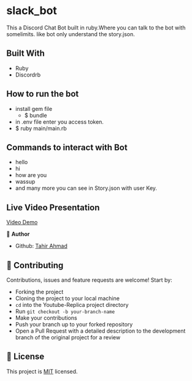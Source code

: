 # slack_bot

This a Discord Chat Bot built in ruby.Where you can talk to the bot with somelimits. like bot only understand the story.json.

## Built With

- Ruby
- Discordrb

## How to run the bot
- install gem file
  - $ bundle
- in .env file enter you access token.
- $ ruby main/main.rb
## Commands to interact with Bot

- hello
- hi
- how are you
- wassup
- and many more you can see in Story.json with user Key.

## Live Video Presentation
[Video Demo](https://www.loom.com/share/888e94038c784c49a6c1331d14317296)

👤 **Author**

- Github: [Tahir Ahmad](https://github.com/tahirbhalli/)

## 🤝 Contributing

Contributions, issues and feature requests are welcome! Start by:
* Forking the project
* Cloning the project to your local machine
* `cd` into the Youtube-Replica project directory
* Run `git checkout -b your-branch-name`
* Make your contributions
* Push your branch up to your forked repository
* Open a Pull Request with a detailed description to the development branch of the original project for a review

## 📝 License

This project is [MIT](https://opensource.org/licenses/MIT) licensed.